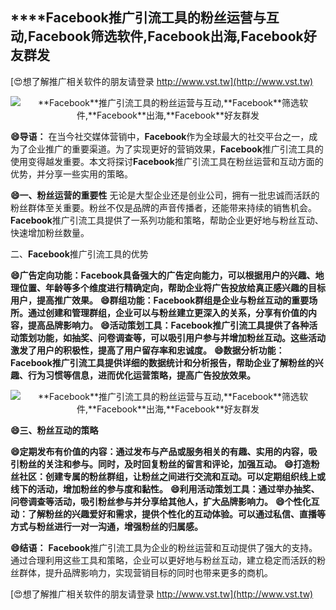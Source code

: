 ## ****Facebook**推广引流工具的粉丝运营与互动,**Facebook**筛选软件,**Facebook**出海,**Facebook**好友群发**

[😍想了解推广相关软件的朋友请登录 http://www.vst.tw](http://www.vst.tw)

 <center><img src="https://vst.tw/MP4/tuiguang/png/4.png" alt="**Facebook**推广引流工具的粉丝运营与互动,**Facebook**筛选软件,**Facebook**出海,**Facebook**好友群发"></center>

**😄导语：**
在当今社交媒体营销中，**Facebook**作为全球最大的社交平台之一，成为了企业推广的重要渠道。为了实现更好的营销效果，**Facebook**推广引流工具的使用变得越发重要。本文将探讨**Facebook**推广引流工具在粉丝运营和互动方面的优势，并分享一些实用的策略。

**😄一、粉丝运营的重要性**
无论是大型企业还是创业公司，拥有一批忠诚而活跃的粉丝群体至关重要。粉丝不仅是品牌的声音传播者，还能带来持续的销售机会。**Facebook**推广引流工具提供了一系列功能和策略，帮助企业更好地与粉丝互动、快速增加粉丝数量。

二、**Facebook**推广引流工具的优势

**😄广告定向功能：**Facebook**具备强大的广告定向能力，可以根据用户的兴趣、地理位置、年龄等多个维度进行精确定向，帮助企业将广告投放给真正感兴趣的目标用户，提高推广效果。**
**😄群组功能：**Facebook**群组是企业与粉丝互动的重要场所。通过创建和管理群组，企业可以与粉丝建立更深入的关系，分享有价值的内容，提高品牌影响力。**
**😄活动策划工具：**Facebook**推广引流工具提供了各种活动策划功能，如抽奖、问卷调查等，可以吸引用户参与并增加粉丝互动。这些活动激发了用户的积极性，提高了用户留存率和忠诚度。**
**😄数据分析功能：**Facebook**推广引流工具提供详细的数据统计和分析报告，帮助企业了解粉丝的兴趣、行为习惯等信息，进而优化运营策略，提高广告投放效果。**

 <center><img src="https://vst.tw/MP4/tuiguang/png/3.png" alt="**Facebook**推广引流工具的粉丝运营与互动,**Facebook**筛选软件,**Facebook**出海,**Facebook**好友群发"></center>

**😄三、粉丝互动的策略**

**😄定期发布有价值的内容：通过发布与产品或服务相关的有趣、实用的内容，吸引粉丝的关注和参与。同时，及时回复粉丝的留言和评论，加强互动。**
**😄打造粉丝社区：创建专属的粉丝群组，让粉丝之间进行交流和互动。可以定期组织线上或线下的活动，增加粉丝的参与度和黏性。**
**😄利用活动策划工具：通过举办抽奖、问卷调查等活动，吸引粉丝参与并分享给其他人，扩大品牌影响力。**
**😄个性化互动：了解粉丝的兴趣爱好和需求，提供个性化的互动体验。可以通过私信、直播等方式与粉丝进行一对一沟通，增强粉丝的归属感。**

**😄结语：**
**Facebook**推广引流工具为企业的粉丝运营和互动提供了强大的支持。通过合理利用这些工具和策略，企业可以更好地与粉丝互动，建立稳定而活跃的粉丝群体，提升品牌影响力，实现营销目标的同时也带来更多的商机。

[😍想了解推广相关软件的朋友请登录 http://www.vst.tw](http://www.vst.tw)



